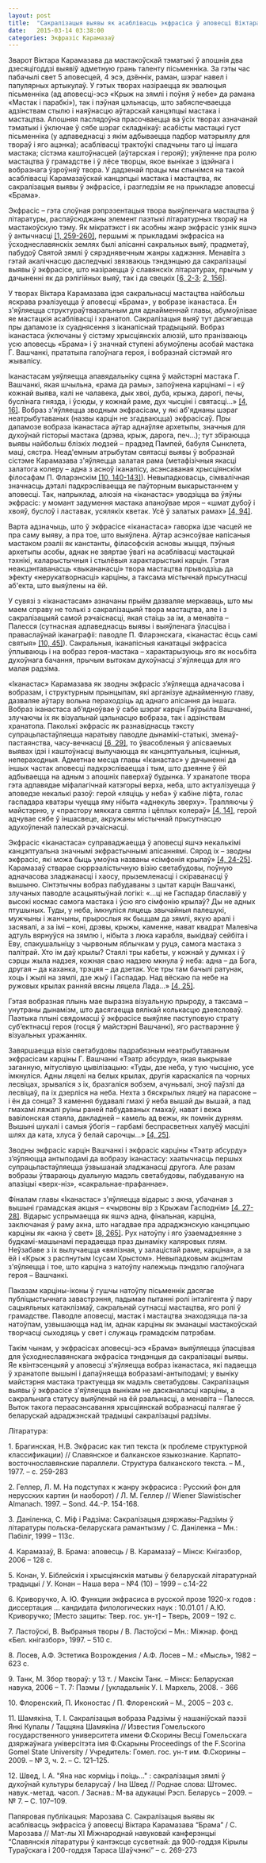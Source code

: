 ```yaml
---
layout: post
title:  "Сакралізацыя выявы як асаблівасць экфрасіса ў аповесці Віктара Карамазава «Брама» "
date:   2015-03-14 03:38:00
categories: Экфразіс Карамазаў
---
```



Зварот Віктара Карамазава да мастакоўскай тэматыкі ў апошнія два дзесяцігоддзі выявіў адметную грань таленту пісьменніка. За гэты час пабачылі свет 5 аповесцей, 4 эсэ, дзённік, раман, шэраг навел і папулярных артыкулаў. У гэтых творах назіраецца як эвалюцыя пісьменніка (ад аповесці-эсэ «Крыж на зямлі і поўня ў небе» да рамана «Мастак і парабкі»), так і пэўная цэльнасць, што забяспечваецца адзінствам стылю і наяўнасцю аўтарскай канцэпцыі мастака і мастацтва. Апошняя паслядоўна прасочваецца ва ўсіх творах азначанай тэматыкі і ўключае ў сябе шэраг складнікаў: асабісты мастацкі густ пісьменніка (у адпаведнасці з якім адбываецца падбор матэрыялу для твораў і яго  ацэнка); асаблівасці трактоўкі спадчыны таго ці іншага мастака; сістэма каштоўнасцей (аўтарская і герояў); уяўленне пра ролю мастацтва ў грамадстве і ў лёсе творцы, якое вынікае з ідэйнага і вобразнага ўзроўняў твора. У дадзенай працы мы спынімся на такой асаблівасці Карамазаўскай канцэпцыі мастака і мастацтва, як сакралізацыя выявы ў экфрасісе, і разгледзім яе на прыкладзе аповесці «Брама». 

Экфрасіс – гэта слоўная рэпрэзентацыя твора выяўленчага мастацтва ў літаратуры, распаўсюджаны элемент паэтыкі літаратурных твораў на мастакоўскую тэму. Як мікратэкст і як асобны жанр экфрасіс узнік яшчэ ў антычнасці [[1, 259-260]](#kn1), першымі ж прыкладамі экфрасіса на ўсходнеславянскіх землях былі апісанні сакральных выяў, прадметаў, пабудоў Святой зямлі ў сярэднявечным жанры хаджэння. Менавіта з гэтай акалічнасцю даследчыкі звязваюць тэндэнцыю да сакралізацыі выявы ў экфрасісе, што назіраецца ў славянскіх літаратурах, прычым у дачыненні як да рэлігійных выяў, так і да свецкіх [[6, 2-3](#kn6);  [2, 156](#kn2)]. 

У творах Віктара Карамазава ідэя сакральнасці мастацтва найбольш яскрава рэалізуецца ў аповесці «Брама», у вобразе іканастаса. Ён з'яўляецца структураўтваральным для аднайменнай главы, абумоўлівае яе мастацкія асаблівасці і хранатоп. Сакралізацыя выяў тут дасягаецца пры дапамозе іх суаднясення з іканапіснай традыцыяй. Вобраз іканастаса ўключаны ў сістэму хрысціянскіх алюзій, што пранізваюць усю аповесць «Брама» і ў значнай ступені абумоўлены асобай мастака Г. Вашчанкі, прататыпа галоўнага героя, і вобразнай сістэмай яго жывапісу. 

Іканастасам уяўляецца апавядальніку сцяна ў майстэрні мастака Г. Вашчанкі, якая шчыльна, «рама да рамы», запоўнена карцінамі – і «ў кожнай выява, калі не чалавека, дык хвоі, дуба, крыжа, дарогі, печы, буслінага гнязда, і ўсюды, у кожнай раме, дух чысціні і святасці...» [[4, 16]](#kn4). Вобраз з'яўляецца зводным экфрасісам, у які аб'яднаны шэраг неатрыбутаваных (назвы карцін не згадваюцца) экфрасісаў. Пры дапамозе вобраза іканастаса аўтар аднаўляе архетыпы, значныя для духоўнай гісторыі мастака (дрэва, крыж, дарога, печ…); тут збіраюцца выявы найбольш блізкіх людзей – прадзед Пампей, бабуля Сынклета, маці, сястра. Неад'емным атрыбутам святасці выявы ў вобразнай сістэме Карамазава з'яўляецца залатая рама (метафізічныя якасці залатога колеру – адна з асноў іканапісу, асэнсаваная хрысціянскім філосафам П. Фларэнскім [[10, 140-143]](#kn10)). Невыпадковасць, сімвалічная значнасць дэталі падкрэсліваецца яе паўторным выкарыстаннем у аповесці. Так, напрыклад, алюзія на «іканастас» уводзіцца ва ўяўны экфрасіс: у момант задумення мастака апаноўвае мроя – «шмат дубоў і хвояў, буслоў і ластавак, усялякіх кветак. Усё ў залатых рамах» [[4, 94]](#kn4).

Варта адзначыць, што ў экфрасісе «іканастаса» гаворка ідзе часцей не пра саму выяву, а пра тое, што выяўлена. Аўтар асэнсоўвае напісаныя мастаком рэаліі як канстанты, філасофскія асновы жыцця, пэўныя архетыпы асобы, аднак не звяртае ўвагі на асаблівасці мастацкай тэхнікі, каларыстычныя і стылёвыя характарыстыкі карцін. Гэтая неакцэнтаванасць «выкананасці» твора мастацтва прыводзіць да эфекту «нерукатворнасці» карціны, а таксама містычнай прысутнасці аб'екта, што выяўлены на ёй. 

 У сувязі з «іканастасам» азначаны прыём дазваляе меркаваць, што мы маем справу не толькі з сакралізацыяй твора мастацтва, але і з сакралізацыяй самой рэчаіснасці, якая стаіць за ім, а менавіта – Палесся (сутнасная адпаведнасць выявы і выяўленага ўласціва і праваслаўнай іканаграфіі: паводле П. Фларэнскага, «іканастас ёсць самі святыя» [[10, 45]](#kn10)). Сакральныя, іканапісныя канатацыі экфрасіса ўплываюць і на вобраз героя-мастака –  характарызуюць яго як носьбіта духоўнага бачання, прычым вытокам духоўнасці з'яўляецца для яго малая радзіма.  

«Іканастас» Карамазава як зводны экфрасіс з’яўляецца адначасова і вобразам, і структурным прынцыпам, які арганізуе аднайменную главу, дазваляе аўтару вольна пераходзіць ад аднаго апісання да іншага. Вобраз іканастаса аб’ядноўвае ў сабе шэраг карцін Гаўрыіла Вашчанкі, злучаючы іх як візуальнай цэльнасцю вобраза, так і адзінствам хранатопа. Паколькі экфрасіс як разнавіднасць тэксту супрацьпастаўляецца наратыву паводле дынамікі-статыкі, зменаў-пастаянства, часу-вечнасці [[6, 29]](#kn6), то ўвасобленыя ў апісваемых выявах ідэі і каштоўнасці вылучаюцца як канцэптуальныя, ісцінныя, непераходныя. Адметнае месца главы «Іканастас» у дачыненні да іншых частак аповесці падкрэсліваецца і тым, што дзеянне ў ёй адбываецца на адным з апошніх паверхаў будынка. У хранатопе твора гэта адпавядае міфалагічнай катэгорыі верха, неба, што актуалізуецца ў аповедзе некалькі разоў: герой «ляціць у неба» ў кабіне ліфта, голас гаспадара кватэры чуецца яму нібыта «аднекуль зверху». Трапляючы ў майстэрню, у «прастору мяккага святла і цёплых колераў» [[4, 14]](#kn4), герой адчувае сябе ў іншасвеце, акружаны містычнай прысутнасцю адухоўленай палескай рэчаіснасці. 

Экфрасіс «іканастаса» суправаджаецца ў аповесці яшчэ некалькімі канцэптуальна значнымі экфрастычнымі апісаннямі. Сярод іх – зводны экфрасіс, які можа быць умоўна названы «сімфонія крылаў» [[4, 24-25]](#kn4). Карамазаў стварае сюррэалістычную візію светабудовы, поўную адначасова зладжанасці і хаосу, прыземленасці і скіраванасці ў вышыню. Сінтэтычны вобраз пабудаваны з цытат карцін Вашчанкі, злучаных паводле асацыятыўнай логікі: «…ці не Гаспадар блаславіў у высокі космас самога мастака і ўсю яго сімфонію крылаў? Ды не адных птушыных. Туды, у неба, імкнуліся ляцець звычайныя палешукі, мужчыны і жанчыны, прырослыя як быццам да зямлі, якую аралі і засявалі, а за імі – коні, дрэвы, крыжы, каменне, нават квадрат Малевіча адтуль вярнуўся на зямлю і, нібыта з люка карабля, выкідваў сейбіта і Еву, спакушальніцу з чырвоным яблычкам у руцэ, самога мастака з палітрай. Хто ім даў крылы? Стаялі тры кабеты, у кожнай у думках і ў сэрцы жыла надзея, кожная сваю надзею мкнула ў неба: адна – да Бога, другая – да каханка, трэцяя – да дзетак. Усе тры там бачылі ратунак, хоць і жылі на зямлі, дзе жыў і Гаспадар. Над вёскаю па небе на ружовых крылах ранняй вясны ляцела Лада…» [[4, 25]](#kn4).

Гэтая вобразная плынь мае выразна візуальную прыроду, а таксама – унутраны дынамізм, што дасягаецца вялікай колькасцю дзеясловаў. Паэтыка плыні свядомасці ў экфрасісе выяўляе паступовую страту суб’ектнасці героя (госця ў майстэрні Вашчанкі), яго растварэнне ў візуальных уражаннях.

Завяршаецца візія светабудовы падрабязным неатрыбутаваным экфрасісам карціны Г. Вашчанкі «Тэатр абсурду», якая выкрывае заганную, мітуслівую цывілізацыю: «Туды, дзе неба, у тую чысціню, усе імкнуліся. Адны ляцелі на белых крылах, другія караскаліся па чорных лесвіцах, зрываліся з іх, бразгаліся вобзем, ачуньвалі, зноў паўзлі да лесвіцаў, па іх дзерліся на неба. Нехта з бяскрылых ляцеў на парасоне – і ён да сонца? З камення будавалі гмахі ў неба вышай ды вышай, а пад гмахамі ляжалі руіны раней пабудаваных гмахаў, нават і вежа вавілонская стаяла, дакладней – камель ад вежы, як помнік дурням. Вышыні шукалі і самыя ўбогія – гарбамі беспрасветных халуёў масцілі шлях да ката, хлуса ў белай сарочцы…» [[4, 25]](#kn4).

Зводны экфрасіс карцін Вашчанкі і экфрасіс карціны «Тэатр абсурду» з’яўляюцца антыподамі да вобразу іканастасу: хаатычнасць першых супрацьпастаўляецца ўзвышанай зладжанасці другога. Але разам вобразы ўтвараюць дуальную мадэль светабудовы, пабудаваную на апазіцыі «верх-ніз», «сакральнае-прафаннае». 

Фіналам главы «Іканастас» з'яўляецца відарыс з акна, убачаная з вышыні грамадская акцыя – «чырвоны вір з Крыжам Гасподнім» [[4, 27-28]](#kn4). Відарыс успрымаецца як яшчэ адна, фінальная, карціна, заключаная ў раму акна, што нагадвае пра адраджэнскую канцэпцыю карціны як «акна ў свет» [[8, 265]](#kn8). Рух натоўпу і яго ўзаемадзеянне з будкамі-машынамі перадаецца праз дынаміку каляровых плям. Неўзабаве з іх вылучаецца «вялізная, у залацістай раме, карціна», а за ёй і «Крыж з распнутым Ісусам Хрыстом». Невыпадковым акцэнтам з'яўляецца і тое, што карціна з натоўпу належыць пэндзлю галоўнага героя – Вашчанкі. 

Паказам карціны-іконы ў гушчы натоўпу пісьменнік дасягае публіцыстычнага завастрэння, падымае пытанні ролі інтэлігента ў пару сацыяльных катаклізмаў, сакральнай сутнасці мастацтва, яго ролі ў грамадстве. Паводле аповесці, мастак і мастацтва знаходзяцца па-за натоўпам, узвышаюцца над ім, аднак карціны як эманацыі мастакоўскай творчасці сыходзяць у свет і служаць грамадскім патрэбам.

Такім чынам, у экфрасісах аповесці-эсэ «Брама» выяўляецца ўласцівая для ўсходнеславянскага экфрасіса тэндэнцыя да сакралізацыі выявы. Яе квінтэсенцыяй у аповесці з'яўляецца вобраз іканастаса, які падаецца ў хранатопе вышыні і дапаўняецца вобразамі-антыподамі; у выніку майстэрня мастака трактуецца як мадэль светабудовы. Сакралізацыя выявы ў экфрасісе з'яўляецца вынікам не дасканаласці карціны, а сакральнага статусу выяўленай на ёй рэальнасці, а менавіта – Палесся. Выток такога пераасэнсавання хрысціянскай вобразнасці палягае ў беларускай адраджэнскай традыцыі сакралізацыі радзімы.

Літаратура:

<a name='kn1'></a>1.	Брагинская, Н.В. Экфрасис как тип текста (к проблеме структурной классификации) // Славянское и балканское языкознание. Карпато-восточнославянские параллели. Структура балканского текста. – М., 1977. – с. 259-283

<a name='kn2'></a>2.	Геллер, Л. М. На подступах к жанру экфрасиса : Русский фон для нерусских картин (и наоборот) / Л. М. Геллер // Wiener Slawistischer Almanach. 1997. – Sond. 44.-P. 154-168.

<a name='kn3'></a>3.	Даніленка, С. Міф і Радзіма: Сакралізацыя дзяржавы-Радзімы ў літаратуры польска-беларускага рамантызму / C. Даніленка  – Мн.: Пабіліг, 1999 – 113с. 

<a name='kn4'></a>4.	Карамазаў, В. Брама: аповесць / В. Карамазаў – Мінск: Кнігазбор, 2006 – 128 с.

<a name='kn5'></a>5.	Конан, У. Біблейскія і хрысціянскія матывы ў беларускай літаратурнай традыцыі / У. Конан  – Наша вера – №4 (10) – 1999 – с.14-22

<a name='kn6'></a>6.	Криворучко, А. Ю. Функции экфрасиса в русской прозе 1920-х годов : диссертация ... кандидата филологических наук : 10.01.01 / А.Ю. Криворучко; [Место защиты: Твер. гос. ун-т] – Тверь, 2009 – 192 с. 

<a name='kn7'></a>7.	Ластоўскі, В. Выбраныя творы / В. Ластоўскі – Мн.: Міжнар. фонд «Бел. кнігазбор», 1997. – 510 с.

<a name='kn8'></a>8.	Лосев, А.Ф. Эстетика Возрождения / А.Ф. Лосев – М.: «Мысль», 1982 – 623 с.

<a name='kn9'></a>9.	Танк, М. Збор твораў: у 13 т. / Максім Танк. – Мінск: Беларуская навука, 2006 – Т. 7: Паэмы / [укладальнік У. І. Мархель, 2008. - 366

<a name='kn10'></a>10.	Флоренский, П. Иконостас / П. Флоренский – М., 2005 – 203 с. 

<a name='kn11'></a>11.	Шамякіна, Т. І. Сакралізацыя вобраза Радзімы ў нашаніўскай паэзіі Янкі Купалы / Таццяна Шамякіна // Известия Гомельского государственного университета имени Ф.Скорины Весцi Гомельскага дзяржаўнага універсітэта імя Ф.Скарыны Proceedings of the F.Scorina Gomel State University / Учредитель: Гомел. гос. ун-т им. Ф.Скорины – 2009. – № 3, ч. 2. – С. 121–125. 

<a name='kn12'></a>12.	Швед, І. А. "Яна нас корміць і поіць..." : сакралізацыя зямлі ў духоўнай культуры беларусаў / Іна Швед // Роднае слова: Штомес. навук.-метад. часоп. / Заснав.: М-ва адукацыі Рэсп. Беларусь – 2009. – № 7. – С. 107–109.



Папяровая публікацыя: 
Марозава С. Сакралізацыя выявы як асаблівасць экфрасіса ў аповесці Віктара Карамазава “Брама” /  С. Марозава // Мат-лы XI Міжнароднай навуковай канферэнцыі “Славянскія літаратуры ў кантэксце сусветнай: да 900-годдзя Кірылы Тураўскага і 200-годдзя Тараса Шаўчэнкі” – с. 269-273

